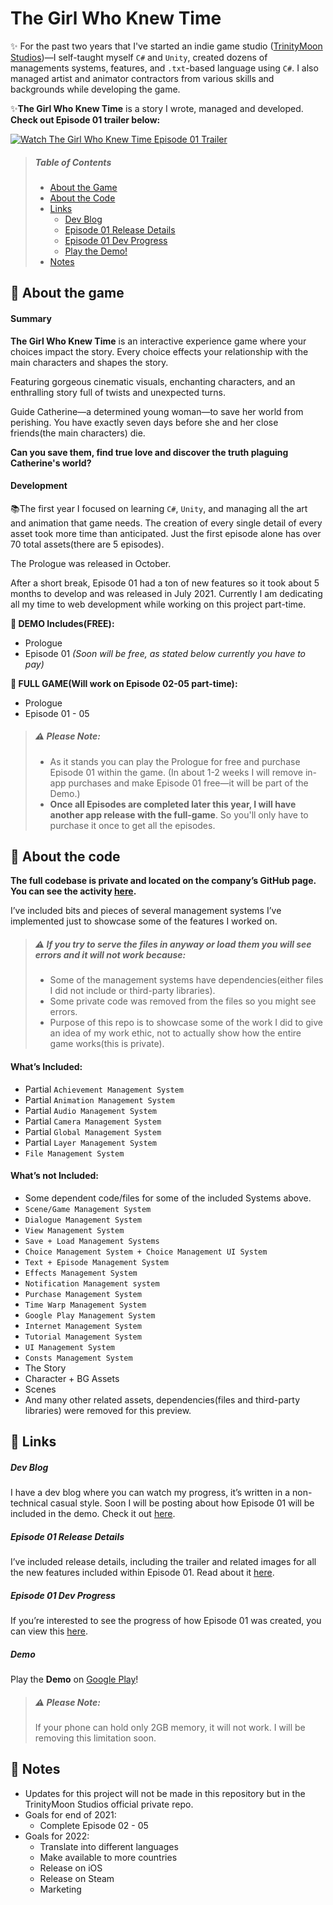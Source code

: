 # The Girl Who Knew Time

:sparkles: For the past two years that I've started an indie game studio ([TrinityMoon Studios](https://www.trinitymoonstudios.com/))—I self-taught myself `C#` and `Unity`, created dozens of managements systems, features, and `.txt`-based language using `C#`. I also managed artist and animator contractors from various skills and backgrounds while developing the game.

:sparkles:**The Girl Who Knew Time** is a story I wrote, managed and developed. **Check out Episode 01 trailer below:**

[![Watch The Girl Who Knew Time Episode 01 Trailer](https://i.imgur.com/i2OmXfj.png)](https://youtu.be/d-xUqCe2hu8)

> ##### Table of Contents
> * [About the Game](#herb-about-the-game)
> * [About the Code](#herb-about-the-code)
> * [Links](#herb-links)
>   * [Dev Blog](#dev-blog)
>   * [Episode 01 Release Details](#episode-01-release-details)
>   * [Episode 01 Dev Progress](#episode-01-dev-progress)
>   * [Play the Demo!](#demo)
> * [Notes](#herb-notes)


## :herb: About the game

#### Summary
**The Girl Who Knew Time** is an interactive experience game where your choices impact the story. Every choice effects your relationship with the main characters and shapes the story. 

Featuring gorgeous cinematic visuals, enchanting characters, and an enthralling story full of twists and unexpected turns.

Guide Catherine—a determined young woman—to save her world from perishing. You have exactly seven days before she and her close friends(the main characters) die.

**Can you save them, find true love and discover the truth plaguing Catherine's world?**

#### Development

:books:The first year I focused on learning `C#`, `Unity`, and managing all the art and animation that game needs. The creation of every single detail of every asset took more time than anticipated. Just the first episode alone has over 70 total assets(there are 5 episodes).

The Prologue was released in October.

After a short break, Episode 01 had a ton of new features so it took about 5 months to develop and was released in July 2021. Currently I am dedicating all my time to web development while working on this project part-time. 

**:star2: DEMO Includes(FREE):**
* Prologue
* Episode 01 *(Soon will be free, as stated below currently you have to pay)*

**:star2: FULL GAME(Will work on Episode 02-05 part-time):**
* Prologue
* Episode 01 - 05

> ##### :warning: Please Note:
> * As it stands you can play the Prologue for free and purchase Episode 01 within the game. (In about 1-2 weeks I will remove in-app purchases and make Episode 01 free—it will be part of the Demo.) 
> * **Once all Episodes are completed later this year, I will have another app release with the full-game**. So you'll only have to purchase it once to get all the episodes.

## :herb: About the code

**The full codebase is private and located on the company’s GitHub page. You can see the activity [here](https://github.com/devtrinitymoonstudios).**

I’ve included bits and pieces of several management systems I’ve implemented just to showcase some of the features I worked on.

> ##### :warning: If you try to serve the files in anyway or load them you will see errors and it will not work because:
> * Some of the management systems have dependencies(either files I did not include or third-party libraries).
> * Some private code was removed from the files so you might see errors.
> * Purpose of this repo is to showcase some of the work I did to give an idea of my work ethic, not to actually show how the entire game works(this is private).

#### What’s Included:
* Partial `Achievement Management System`
* Partial `Animation Management System`
* Partial `Audio Management System`
* Partial `Camera Management System`
* Partial `Global Management System`
* Partial `Layer Management System`
* `File Management System`

#### What’s not Included:
* Some dependent code/files for some of the included Systems above.
* `Scene/Game Management System`
* `Dialogue Management System`
* `View Management System`
* `Save + Load Management Systems`
* `Choice Management System + Choice Management UI System`
* `Text + Episode Management System`
* `Effects Management System`
* `Notification Management system`
* `Purchase Management System`
* `Time Warp Management System`
* `Google Play Management System`
* `Internet Management System`
* `Tutorial Management System`
* `UI Management System`
* `Consts Management System`
* The Story
* Character + BG Assets
* Scenes
* And many other related assets, dependencies(files and third-party libraries) were removed for this preview.

## :herb: Links

##### Dev Blog
I have a dev blog where you can watch my progress, it’s written in a non-technical casual style. Soon I will be posting about how Episode 01 will be included in the demo. Check it out [here](https://blog.trinitymoonstudios.com/).

##### Episode 01 Release Details
I’ve included release details, including the trailer and related images for all the new features included within Episode 01. Read about it [here](https://blog.trinitymoonstudios.com/the-girl-who-knew-time-episode-01-official-release-details).

##### Episode 01 Dev Progress
If you’re interested to see the progress of how Episode 01 was created, you can view this [here](https://blog.trinitymoonstudios.com/episode-1-dev).

##### Demo
Play the **Demo** on [Google Play](https://play.google.com/store/apps/details?id=com.trinitymoonstudios.thegirlwhoknewtime)!

> ##### :warning: Please Note:
> If your phone can hold only 2GB memory, it will not work. I will be removing this limitation soon.

## :herb: Notes 
- Updates for this project will not be made in this repository but in the TrinityMoon Studios official private repo.
- Goals for end of 2021:
    - Complete Episode 02 - 05
- Goals for 2022:
    - Translate into different languages
    - Make available to more countries
    - Release on iOS
    - Release on Steam
    - Marketing
